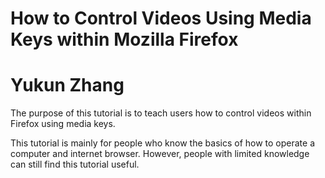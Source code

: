 # How to Control Videos Using Media Keys within Mozilla Firefox
# Yukun Zhang

The purpose of this tutorial is to teach users how to control videos within Firefox using media keys.

This tutorial is mainly for people who know the basics of how to operate a computer and internet browser. However, people with limited knowledge can still find this tutorial useful. 
